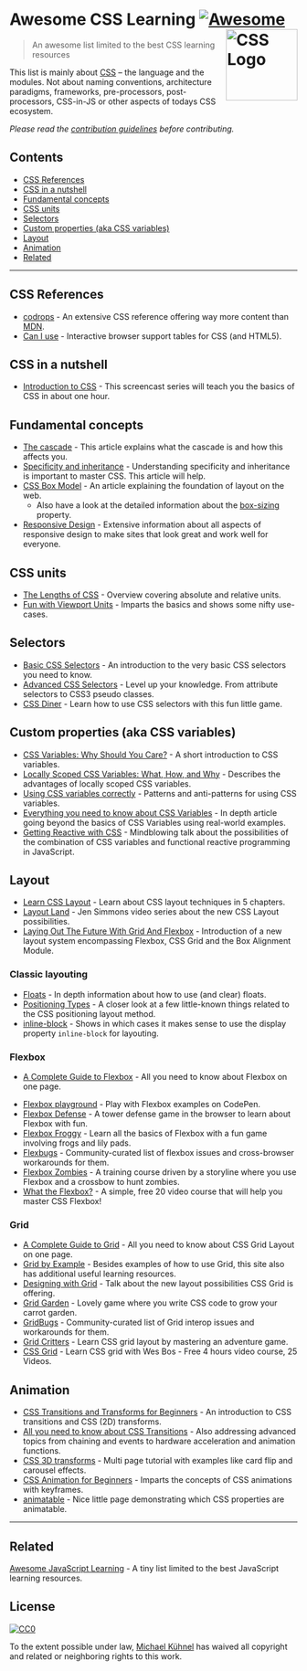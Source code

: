 # Awesome CSS Learning [![Awesome](https://awesome.re/badge.svg)](https://awesome.re) <a href="https://developer.mozilla.org/docs/Web/CSS"><img src="https://upload.wikimedia.org/wikipedia/commons/d/d5/CSS3_logo_and_wordmark.svg" width="125" align="right" alt="CSS Logo"></a>

> An awesome list limited to the best CSS learning resources

This list is mainly about [CSS](https://developer.mozilla.org/docs/Web/CSS) – the language and the modules. Not about naming conventions, architecture paradigms, frameworks, pre-processors, post-processors, CSS-in-JS or other aspects of todays CSS ecosystem.

*Please read the [contribution guidelines](./contributing.md) before contributing.*

## Contents

- [CSS References](#css-references)
- [CSS in a nutshell](#css-in-a-nutshell)
- [Fundamental concepts](#fundamental-concepts)
- [CSS units](#css-units)
- [Selectors](#selectors)
- [Custom properties (aka CSS variables)](#custom-properties-aka-css-variables)
- [Layout](#layout)
- [Animation](#animation)
- [Related](#related)

---

## CSS References

- [codrops](https://tympanus.net/codrops/css_reference/) - An extensive CSS reference offering way more content than [MDN](https://developer.mozilla.org/en-US/docs/Web/CSS/Reference).
- [Can I use](https://caniuse.com) - Interactive browser support tables for CSS (and HTML5).

## CSS in a nutshell

- [Introduction to CSS](https://scrimba.com/g/gintrotocss) - This screencast series will teach you the basics of CSS in about one hour.

## Fundamental concepts

- [The cascade](https://developer.mozilla.org/en-US/docs/Web/CSS/Cascade) - This article explains what the cascade is and how this affects you.
- [Specificity and inheritance](https://www.smashingmagazine.com/2010/04/css-specificity-and-inheritance/) - Understanding specificity and inheritance is important to master CSS. This article will help.
- [CSS Box Model](https://developer.mozilla.org/en-US/docs/Learn/CSS/Introduction_to_CSS/Box_model) - An article explaining the foundation of layout on the web.
  - Also have a look at the detailed information about the [box-sizing](https://css-tricks.com/box-sizing/) property.
- [Responsive Design](https://web.dev/learn/design/) - Extensive information about all aspects of responsive design to make sites that look great and work well for everyone.

## CSS units

- [The Lengths of CSS](https://css-tricks.com/the-lengths-of-css/) - Overview covering absolute and relative units.
- [Fun with Viewport Units](https://css-tricks.com/fun-viewport-units/) - Imparts the basics and shows some nifty use-cases.

## Selectors

- [Basic CSS Selectors](https://www.sitepoint.com/css-selectors/) - An introduction to the very basic CSS selectors you need to know.
- [Advanced CSS Selectors](https://www.smashingmagazine.com/2009/08/taming-advanced-css-selectors/) - Level up your knowledge. From attribute selectors to CSS3 pseudo classes.
- [CSS Diner](https://flukeout.github.io) - Learn how to use CSS selectors with this fun little game.

## Custom properties (aka CSS variables)

- [CSS Variables: Why Should You Care?](https://developers.google.com/web/updates/2016/02/css-variables-why-should-you-care) - A short introduction to CSS variables.
- [Locally Scoped CSS Variables: What, How, and Why](https://una.im/local-css-vars/) - Describes the advantages of locally scoped CSS variables.
- [Using CSS variables correctly](https://www.madebymike.com.au/writing/using-css-variables/) - Patterns and anti-patterns for using CSS variables.
- [Everything you need to know about CSS Variables](https://medium.freecodecamp.org/everything-you-need-to-know-about-css-variables-c74d922ea855) - In depth article going beyond the basics of CSS Variables using real-world examples.
- [Getting Reactive with CSS](https://www.youtube.com/watch?v=4IRPxCMAIfA) - Mindblowing talk about the possibilities of the combination of CSS variables and functional reactive programming in JavaScript.

## Layout

- [Learn CSS Layout](http://book.mixu.net/css) - Learn about CSS layout techniques in 5 chapters.
- [Layout Land](https://www.youtube.com/channel/UC7TizprGknbDalbHplROtag) - Jen Simmons video series about the new CSS Layout possibilities.
- [Laying Out The Future With Grid And Flexbox](https://www.youtube.com/watch?v=hj355PRbwSQ) - Introduction of a new layout system encompassing Flexbox, CSS Grid and the Box Alignment Module.

### Classic layouting

- [Floats](https://tympanus.net/codrops/css_reference/float/) - In depth information about how to use (and clear) floats.
- [Positioning Types](https://scotch.io/bar-talk/5-things-you-might-not-know-about-the-css-positioning-types) - A closer look at a few little-known things related to the CSS positioning layout method.
- [inline-block](https://iamsteve.me/blog/entry/inline_block) - Shows in which cases it makes sense to use the display property `inline-block` for layouting.

### Flexbox

- [A Complete Guide to Flexbox](https://css-tricks.com/snippets/css/a-guide-to-flexbox/) - All you need to know about Flexbox on one page.
<!--lint ignore no-dead-urls-->
- [Flexbox playground](https://codepen.io/enxaneta/full/adLPwv) - Play with Flexbox examples on CodePen.
- [Flexbox Defense](http://www.flexboxdefense.com) - A tower defense game in the browser to learn about Flexbox with fun.
- [Flexbox Froggy](https://flexboxfroggy.com) - Learn all the basics of Flexbox with a fun game involving frogs and lily pads.
- [Flexbugs](https://github.com/philipwalton/flexbugs) - Community-curated list of flexbox issues and cross-browser workarounds for them.
- [Flexbox Zombies](https://flexboxzombies.com) - A training course driven by a storyline where you use Flexbox and a crossbow to hunt zombies.
- [What the Flexbox?](https://flexbox.io/) - A simple, free 20 video course that will help you master CSS Flexbox!

### Grid

- [A Complete Guide to Grid](https://css-tricks.com/snippets/css/complete-guide-grid/) - All you need to know about CSS Grid Layout on one page.
- [Grid by Example](https://gridbyexample.com) - Besides examples of how to use Grid, this site also has additional useful learning resources.
- [Designing with Grid](https://talks.jensimmons.com/J5VRbA/designing-with-grid) - Talk about the new layout possibilities CSS Grid is offering.
- [Grid Garden](https://cssgridgarden.com) - Lovely game where you write CSS code to grow your carrot garden.
- [GridBugs](https://github.com/rachelandrew/gridbugs) - Community-curated list of Grid interop issues and workarounds for them.
- [Grid Critters](https://www.gridcritters.com) - Learn CSS grid layout by mastering an adventure game.
- [CSS Grid](https://cssgrid.io) - Learn CSS grid with Wes Bos - Free 4 hours video course, 25 Videos.

## Animation

- [CSS Transitions and Transforms for Beginners](https://robots.thoughtbot.com/transitions-and-transforms) - An introduction to CSS transitions and CSS (2D) transforms.
- [All you need to know about CSS Transitions](https://blog.alexmaccaw.com/all-you-need-to-know-about-css-transitions/) - Also addressing advanced topics from chaining and events to hardware acceleration and animation functions.
- [CSS 3D transforms](https://3dtransforms.desandro.com) - Multi page tutorial with examples like card flip and carousel effects.
- [CSS Animation for Beginners](https://robots.thoughtbot.com/css-animation-for-beginners) - Imparts the concepts of CSS animations with keyframes.
- [animatable](http://leaverou.github.io/animatable/) - Nice little page demonstrating which CSS properties are animatable. 

---

## Related

[Awesome JavaScript Learning](https://github.com/micromata/awesome-javascript-learning) - A tiny list limited to the best JavaScript learning resources.

## License

[![CC0](http://mirrors.creativecommons.org/presskit/buttons/88x31/svg/cc-zero.svg)](https://creativecommons.org/publicdomain/zero/1.0/)

To the extent possible under law, [Michael Kühnel](http://micromata.de) has waived all copyright and related or neighboring rights to this work.
